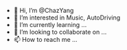 - 👋 Hi, I’m @ChazYang
- 👀 I’m interested in Music, AutoDriving
- 🌱 I’m currently learning ...
- 💞️ I’m looking to collaborate on ...
- 📫 How to reach me ...

<!---
ChazYang/ChazYang is a ✨ special ✨ repository because its `README.md` (this file) appears on your GitHub profile.
You can click the Preview link to take a look at your changes.
--->
